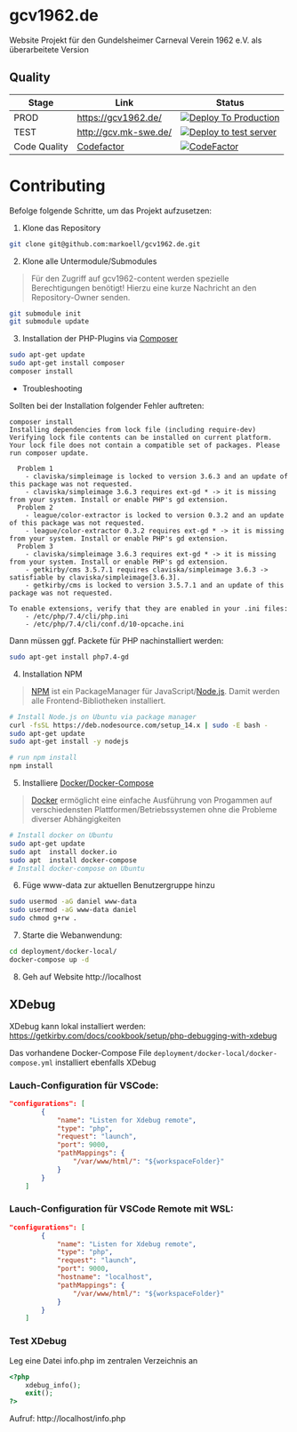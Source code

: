 # gcv1962.de
Website Projekt für den Gundelsheimer Carneval Verein 1962 e.V. als überarbeitete Version

## Quality
| Stage | Link | Status |
| --- | --- | --- |
| PROD | https://gcv1962.de/ | [![Deploy To Production](https://github.com/markoell/gcv1962.de/actions/workflows/deployment.yml/badge.svg?branch=main)][State] |
| TEST | http://gcv.mk-swe.de/ | [![Deploy to test server](https://github.com/markoell/gcv1962.de/actions/workflows/deployment.yml/badge.svg?branch=develop)][State] |
| Code Quality | [Codefactor](https://www.codefactor.io/repository/github/markoell/gcv1962.de) | [![CodeFactor](https://www.codefactor.io/repository/github/markoell/gcv1962.de/badge)](https://www.codefactor.io/repository/github/markoell/gcv1962.de)

# Contributing
Befolge folgende Schritte, um das Projekt aufzusetzen:
1. Klone das Repository
```bash
git clone git@github.com:markoell/gcv1962.de.git
```
2. Klone alle Untermodule/Submodules
> Für den Zugriff auf gcv1962-content werden spezielle Berechtigungen benötigt!
  Hierzu eine kurze Nachricht an den Repository-Owner senden.

```bash
git submodule init
git submodule update
```
3. Installation der PHP-Plugins via [Composer][Composer]
```bash
sudo apt-get update
sudo apt-get install composer
composer install
```
- Troubleshooting

Sollten bei der Installation folgender Fehler auftreten:
```composer
composer install
Installing dependencies from lock file (including require-dev)
Verifying lock file contents can be installed on current platform.
Your lock file does not contain a compatible set of packages. Please run composer update.

  Problem 1
    - claviska/simpleimage is locked to version 3.6.3 and an update of this package was not requested.
    - claviska/simpleimage 3.6.3 requires ext-gd * -> it is missing from your system. Install or enable PHP's gd extension.
  Problem 2
    - league/color-extractor is locked to version 0.3.2 and an update of this package was not requested.
    - league/color-extractor 0.3.2 requires ext-gd * -> it is missing from your system. Install or enable PHP's gd extension.
  Problem 3
    - claviska/simpleimage 3.6.3 requires ext-gd * -> it is missing from your system. Install or enable PHP's gd extension.
    - getkirby/cms 3.5.7.1 requires claviska/simpleimage 3.6.3 -> satisfiable by claviska/simpleimage[3.6.3].
    - getkirby/cms is locked to version 3.5.7.1 and an update of this package was not requested.

To enable extensions, verify that they are enabled in your .ini files:
    - /etc/php/7.4/cli/php.ini
    - /etc/php/7.4/cli/conf.d/10-opcache.ini

```
Dann müssen ggf. Packete für PHP nachinstalliert werden:
```bash
sudo apt-get install php7.4-gd
```

4. Installation NPM
> [NPM][Nodejs] ist ein PackageManager für JavaScript/[Node.js][Nodejs]. Damit werden alle Frontend-Bibliotheken installiert.

```bash
# Install Node.js on Ubuntu via package manager
curl -fsSL https://deb.nodesource.com/setup_14.x | sudo -E bash -
sudo apt-get update
sudo apt-get install -y nodejs

# run npm install
npm install
```

5. Installiere [Docker/Docker-Compose][Docker]
> [Docker][Docker] ermöglicht eine einfache Ausführung von Progammen auf verschiedensten Plattformen/Betriebssystemen ohne die Probleme diverser Abhängigkeiten
```bash
# Install docker on Ubuntu
sudo apt-get update
sudo apt  install docker.io
sudo apt  install docker-compose
# Install docker-compose on Ubuntu
```
6. Füge www-data zur aktuellen Benutzergruppe hinzu
```bash
sudo usermod -aG daniel www-data
sudo usermod -aG www-data daniel
sudo chmod g+rw .
```

7. Starte die Webanwendung:
```bash
cd deployment/docker-local/
docker-compose up -d
```
8. Geh auf Website http://localhost


## XDebug

XDebug kann lokal installiert werden:
https://getkirby.com/docs/cookbook/setup/php-debugging-with-xdebug

Das vorhandene Docker-Compose File `deployment/docker-local/docker-compose.yml` installiert ebenfalls XDebug

### Lauch-Configuration für VSCode:

```json
"configurations": [
        {
            "name": "Listen for Xdebug remote",
            "type": "php",
            "request": "launch",
            "port": 9000,
            "pathMappings": {
                "/var/www/html/": "${workspaceFolder}"
            }
        }
    ]
```

### Lauch-Configuration für VSCode Remote mit WSL:

```json
"configurations": [
        {
            "name": "Listen for Xdebug remote",
            "type": "php",
            "request": "launch",
            "port": 9000,
            "hostname": "localhost",
            "pathMappings": {
                "/var/www/html/": "${workspaceFolder}"
            }
        }
    ]
```

### Test XDebug

Leg eine Datei info.php im zentralen Verzeichnis an

```php
<?php
    xdebug_info();
    exit();
?>
```

Aufruf: http://localhost/info.php


[State]: https://github.com/markoell/gcv1962.de/actions/workflows/deployment.yml
[Composer]: https://getcomposer.org/
[Nodejs]: https://nodejs.org/
[Docker]: https://www.docker.com/